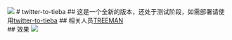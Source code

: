 ![](https://kdwnil.ml/favicon.ico) # twitter-to-tieba ## 这是一个全新的版本，还处于测试阶段，如需部署请使用[twitter-to-tieba](https://github.com/KUMAKO2017/twitter-to-tieba/) ## 相关人员[TREEMAN](https://github.com/KUMAKO2017) <br> ## 效果 ![](https://github.com/KUMAKO2017/kdwnilpic/blob/master/twtotb1.png)